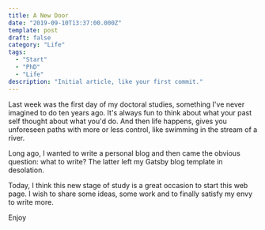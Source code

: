 ```yaml
---
title: A New Door
date: "2019-09-10T13:37:00.000Z"
template: post
draft: false
category: "Life"
tags:
  - "Start"
  - "PhD"
  - "Life"
description: "Initial article, like your first commit."
---
```


Last week was the first day of my doctoral studies, something I've never imagined to do ten years ago. It's always fun to think about what your past self thought about what you'd do. And then life happens, gives you unforeseen paths with more or less control, like swimming in the stream of a river.

Long ago, I wanted to write a personal blog and then came the obvious question: what to write? The latter left my Gatsby blog template in desolation.

Today, I think this new stage of study is a great occasion to start this web page. I wish to share some ideas, some work and to finally satisfy my envy to write more.

Enjoy